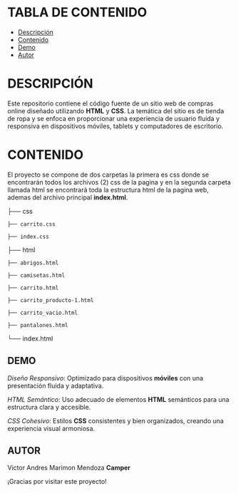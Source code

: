# TABLA DE CONTENIDO

- [Descripción](#DESCRIPCIÓN)
- [Contenido](#CONTENIDO)
- [Demo](#DEMO)
- [Autor](#AUTOR)

# DESCRIPCIÓN

Este repositorio contiene el código fuente de un sitio web de compras online diseñado utilizando **HTML** y **CSS**. La temática del sitio es de tienda de ropa y se enfoca en proporcionar una experiencia de usuario fluida y responsiva en dispositivos móviles, tablets y computadores de escritorio.


# CONTENIDO

El proyecto se compone de dos carpetas la primera es css donde se encontrarán todos los archivos (2) css de la pagina y en la segunda carpeta llamada html se encontrará toda la estructura html de la pagina web, ademas del archivo principal **index.html**.

├── css

    ├── carrito.css

    ├── index.css

├── html

    ├── abrigos.html

    ├── camisetas.html

    ├── carrito.html

    ├── carrito_producto-1.html

    ├── carrito_vacio.html

    ├── pantalones.html

└── index.html

## DEMO

*Diseño Responsivo*: Optimizado para dispositivos **móviles** con una presentación fluida y adaptativa.

*HTML Semántico*: Uso adecuado de elementos **HTML** semánticos para una estructura clara y accesible.

*CSS Cohesivo*: Estilos **CSS** consistentes y bien organizados, creando una experiencia visual armoniosa.

## AUTOR

Victor Andres Marimon Mendoza **Camper**

¡Gracias por visitar este proyecto!
